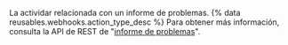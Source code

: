 La actividar relacionada con un informe de problemas. {% data reusables.webhooks.action_type_desc %} Para obtener más información, consulta la API de REST de "[informe de problemas](/rest/reference/issues#comments)".
